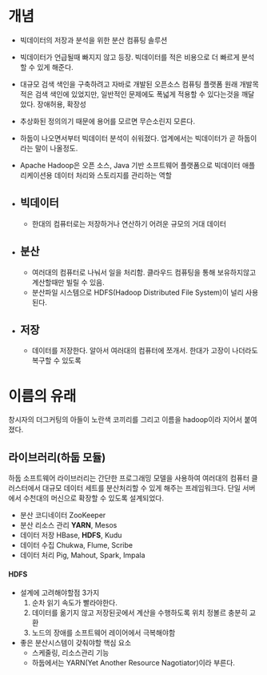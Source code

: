# 개념
- 빅데이터의 저장과 분석을 위한 분산 컴퓨팅 솔루션
- 빅데이터가 언급될때 빠지지 않고 등장. 빅데이터를 적은 비용으로 더 빠르게 분석할 수 있게 해준다.
- 대규모 검색 색인을 구축하려고 자바로 개발된 오픈소스 컴퓨팅 플랫폼
원래 개발목적은 검색 색인에 있었지만, 일반적인 문제에도 폭넓게 적용할 수 있다는것을 깨달았다. 장애허용, 확장성
- 추상화된 정의의기 때문에 용어를 모르면 무슨소린지 모른다.
- 하둡이 나오면서부터 빅데이터 분석이 쉬워졌다. 업계에서는 빅데이터가 곧 하둡이라는 말이 나올정도.
- Apache Hadoop은 오픈 소스, Java 기반 소프트웨어 플랫폼으로 빅데이터 애플리케이션용 데이터 처리와 스토리지를 관리하는 역할

- ## 빅데이터
  - 한대의 컴퓨터로는 저장하거나 연산하기 어려운 규모의 거대 데이터
- ## 분산
  - 여러대의 컴퓨터로 나눠서 일을 처리함. 클라우드 컴퓨팅을 통해 보유하지않고 계산할때만 빌릴 수 있음.
  - 분산파일 시스템으로 HDFS(Hadoop Distributed File System)이 널리 사용된다.
- ## 저장
  - 데이터를 저장한다. 알아서 여러대의 컴퓨터에 쪼개서. 한대가 고장이 나더라도 복구할 수 있도록

# 이름의 유래
창시자의 더그커팅의 아들이 노란색 코끼리를 그리고 이름을 hadoop이라 지어서 붙여졌다.

## 라이브러리(하둡 모듈)
하둡 소프트웨어 라이브러리는 간단한 프로그래밍 모델을 사용하여 여러대의 컴퓨터 클러스터에서 대규모 데이터 세트를 분산처리할 수 있게 해주는 프레임워크다. 단일 서버에서 수천대의 머신으로 확장할 수 있도록 설계되었다.
- 분산 코디네이터 ZooKeeper
- 분산 리소스 관리 **YARN**, Mesos
- 데이터 저장 HBase, **HDFS**, Kudu
- 데이터 수집 Chukwa, Flume, Scribe
- 데이터 처리 Pig, Mahout, Spark, Impala


#### HDFS
- 설계에 고려해야할점 3가지
  1. 순차 읽기 속도가 빨라야한다.
  2. 데이터를 옮기지 않고 저장된곳에서 계산을 수행하도록 위치 정볼르 충분히 교환
  3. 노드의 장애를 소프트웨어 레이어에서 극복해야함
- 좋은 분산시스템이 갖춰야할 핵심 요소
  - 스케줄링, 리소스관리 기능
  - 하둡에서는 YARN(Yet Another Resource Nagotiator)이라 부른다.